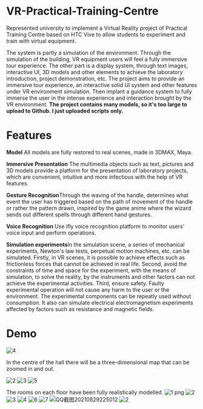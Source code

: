 # VR-Practical-Training-Centre
Represented university to implement a Virtual Reality project of Practical Training Centre based on HTC Vive to allow students to experiment and train with virtual equipment.

The system is partly a simulation of the environment. Through the simulation of the building, VR equipment users will feel a fully immersive tour experience. The other part is a display system, through text images, interactive UI, 3D models and other elements to achieve the laboratory introduction, project demonstration, etc.
The project aims to provide an immersive tour experience, an interactive solid UI system and other features under VR environment simulation. Then implant a guidance system to fully immerse the user in the intense experience and interaction brought by the VR environment.
**The project contains many models, so it's too large to upload to Github. I just uploaded scripts only.**

# Features
**Model** All models are fully restored to real scenes, made in 3DMAX, Maya.

**Immersive Presentation** The multimedia objects such as text, pictures and 3D models provide a platform for the presentation of laboratory projects, which are convenient, intuitive and more infectious with the help of VR features.

**Gesture Recognition**Through the waving of the handle, determines what event the user has triggered based on the path of movement of the handle or rather the pattern drawn, inspired by the game anime where the wizard sends out different spells through different hand gestures.

**Voice Recognition** Use ifly voice recognition platform to monitor users' voice input and perform operations.

**Simulation experiments**In the simulation scene, a series of mechanical experiments, Newton's law tests, perpetual motion machines, etc. can be simulated. 
Firstly, in VR scenes, it is possible to achieve effects such as frictionless forces that cannot be achieved in real life. 
Second, avoid the constraints of time and space for the experiment, with the means of simulation, to solve the reality, by the instruments and other factors can not achieve the experimental activities. 
Third, ensure safety. Faulty experimental operation will not cause any harm to the user or the environment. The experimental components can be repeatly used without consumption. It also can simulate electrical electromagnetism experiments affected by factors such as resistance and magnetic fields.

# Demo
![4](https://user-images.githubusercontent.com/62585203/131250602-2b03f3f4-2953-4c92-89c9-9c47c41a2705.jpg)

In the centre of the hall there will be a three-dimensional map that can be zoomed in and out.

![2](https://user-images.githubusercontent.com/62585203/131250607-54ed8335-f190-4e51-8012-753d929952f4.jpg)
![3](https://user-images.githubusercontent.com/62585203/131250608-66b03469-d987-472b-be82-7e08150ae4f0.jpg)
![5](https://user-images.githubusercontent.com/62585203/131250609-e25838ac-a72c-421e-99dd-ca58f16526bb.jpg)

The rooms on each floor have been fully realistically modelled.
![1 png](https://user-images.githubusercontent.com/62585203/131250639-ea465945-92b1-4bf7-ae45-e988710d49e0.jpg)
![2](https://user-images.githubusercontent.com/62585203/131250641-cd9a220a-f126-4871-828b-3cbc80b3307e.jpg)
![3](https://user-images.githubusercontent.com/62585203/131250644-039044fc-566b-49ed-9b53-416847968852.jpg)
![4](https://user-images.githubusercontent.com/62585203/131250646-62337235-73db-4305-8a2b-cb23ac42f665.jpg)
![6](https://user-images.githubusercontent.com/62585203/131250649-b75095e6-53de-4945-9cf8-f07c0d615444.jpg)
![7](https://user-images.githubusercontent.com/62585203/131250651-98ef5493-dcd6-4961-a1c7-e53fa3616b7b.jpg)
![QQ截图20210829225012](https://user-images.githubusercontent.com/62585203/131269162-2055646c-5527-4ba9-b28c-f78b106a48a2.jpg)
![2](https://user-images.githubusercontent.com/62585203/131269165-53d7bf4b-e103-47aa-a109-a9870f5bebac.jpg)

